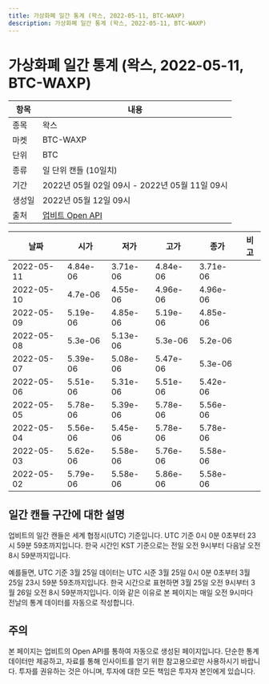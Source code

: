 ```yaml
---
title: 가상화폐 일간 통계 (왁스, 2022-05-11, BTC-WAXP)
description: 가상화폐 일간 통계 (왁스, 2022-05-11, BTC-WAXP)
---
```



가상화폐 일간 통계 (왁스, 2022-05-11, BTC-WAXP)
===

|항목|내용|
|--|--|
|종목|왁스|
|마켓|BTC-WAXP|
|단위|BTC|
|종류|일 단위 캔들 (10일치)|
|기간|2022년 05월 02일 09시 - 2022년 05월 11일 09시|
|생성일|2022년 05월 12일 09시|
|출처|[업비트 Open API](https://docs.upbit.com)|


|날짜|시가|저가|고가|종가|비고|
|--|--|--|--|--|--|
|2022-05-11|4.84e-06|3.71e-06|4.84e-06|3.71e-06|    |
|2022-05-10|4.7e-06|4.55e-06|4.96e-06|4.96e-06|    |
|2022-05-09|5.19e-06|4.85e-06|5.19e-06|4.85e-06|    |
|2022-05-08|5.3e-06|5.13e-06|5.3e-06|5.2e-06|    |
|2022-05-07|5.39e-06|5.08e-06|5.47e-06|5.3e-06|    |
|2022-05-06|5.51e-06|5.31e-06|5.51e-06|5.42e-06|    |
|2022-05-05|5.78e-06|5.39e-06|5.78e-06|5.56e-06|    |
|2022-05-04|5.56e-06|5.45e-06|5.78e-06|5.78e-06|    |
|2022-05-03|5.62e-06|5.58e-06|5.76e-06|5.58e-06|    |
|2022-05-02|5.79e-06|5.58e-06|5.86e-06|5.58e-06|    |


일간 캔들 구간에 대한 설명
---


업비트의 일간 캔들은 세계 협정시(UTC) 기준입니다. 
UTC 기준 0시 0분 0초부터 23시 59분 59초까지입니다. 
한국 시간인 KST 기준으로는 전일 오전 9시부터 다음날 오전 8시 59분까지입니다. 


예를들면, UTC 기준 3월 25일 데이터는 UTC 시준 3월 25일 0시 0분 0초부터 3월 25일 23시 59분 59초까지입니다. 
한국 시간으로 표현하면 3월 25일 오전 9시부터 3월 26일 오전 8시 59분까지입니다. 
이와 같은 이유로 본 페이지는 매일 오전 9시마다 전날의 통계 데이터를 자동으로 작성합니다. 


주의
---


본 페이지는 업비트의 Open API를 통하여 자동으로 생성된 페이지입니다. 
단순한 통계 데이터만 제공하고, 자료를 통해 인사이트를 얻기 위한 참고용으로만 사용하시기 바랍니다. 
투자를 권유하는 것은 아니며, 투자에 대한 모든 책임은 투자자 본인에게 있습니다. 
